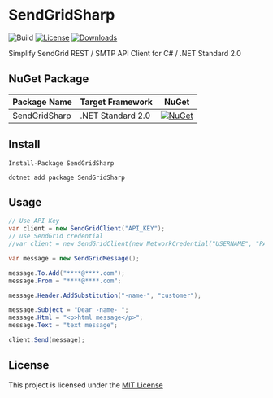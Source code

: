 # SendGridSharp

![Build](https://github.com/shibayan/SendGridSharp/workflows/Build/badge.svg)
[![License](https://img.shields.io/github/license/shibayan/SendGridSharp)](https://github.com/shibayan/SendGridSharp/blob/master/LICENSE)
[![Downloads](https://img.shields.io/nuget/dt/SendGridSharp)](https://www.nuget.org/packages/SendGridSharp/)

Simplify SendGrid REST / SMTP API Client for C# / .NET Standard 2.0

## NuGet Package

Package Name | Target Framework | NuGet
---|---|---
SendGridSharp | .NET Standard 2.0 | [![NuGet](https://img.shields.io/nuget/v/SendGridSharp)](https://www.nuget.org/packages/SendGridSharp/)

## Install

```
Install-Package SendGridSharp
```

```
dotnet add package SendGridSharp
```

## Usage

```csharp
// Use API Key
var client = new SendGridClient("API_KEY");
// use SendGrid credential
//var client = new SendGridClient(new NetworkCredential("USERNAME", "PASSWORD"));

var message = new SendGridMessage();

message.To.Add("****@****.com");
message.From = "****@****.com";

message.Header.AddSubstitution("-name-", "customer");

message.Subject = "Dear -name- ";
message.Html = "<p>html message</p>";
message.Text = "text message";

client.Send(message);
```

## License

This project is licensed under the [MIT License](https://github.com/shibayan/SendGridSharp/blob/master/LICENSE)
